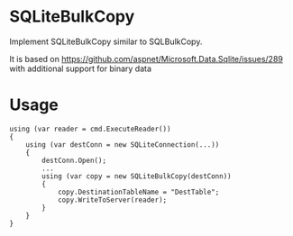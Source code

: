 # SQLiteBulkCopy
Implement SQLiteBulkCopy similar to SQLBulkCopy.

It is based on https://github.com/aspnet/Microsoft.Data.Sqlite/issues/289 with additional 
support for binary data

# Usage
    using (var reader = cmd.ExecuteReader())
    {
        using (var destConn = new SQLiteConnection(...))
        {
            destConn.Open();
            ...
            using (var copy = new SQLiteBulkCopy(destConn))
            {
                copy.DestinationTableName = "DestTable";
                copy.WriteToServer(reader);
            }
        }
    }
